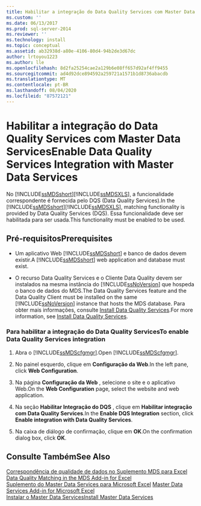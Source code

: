 ```yaml
---
title: Habilitar a integração do Data Quality Services com Master Data Services | Microsoft Docs
ms.custom: ''
ms.date: 06/13/2017
ms.prod: sql-server-2014
ms.reviewer: ''
ms.technology: install
ms.topic: conceptual
ms.assetid: ab32938d-a80e-4106-80d4-94b2de3d67dc
author: lrtoyou1223
ms.author: lle
ms.openlocfilehash: 8d2fa25254cae2a129b6e08ff657d92af4ff9455
ms.sourcegitcommit: ad4d92dce894592a259721a1571b1d8736abacdb
ms.translationtype: MT
ms.contentlocale: pt-BR
ms.lasthandoff: 08/04/2020
ms.locfileid: "87572121"
---
```

# <a name="enable-data-quality-services-integration-with-master-data-services"></a><span data-ttu-id="b789a-102">Habilitar a integração do Data Quality Services com Master Data Services</span><span class="sxs-lookup"><span data-stu-id="b789a-102">Enable Data Quality Services Integration with Master Data Services</span></span>
  <span data-ttu-id="b789a-103">No [!INCLUDE[ssMDSshort](../../includes/ssmdsshort-md.md)][!INCLUDE[ssMDSXLS](../../includes/ssmdsxls-md.md)], a funcionalidade correspondente é fornecida pelo DQS (Data Quality Services).</span><span class="sxs-lookup"><span data-stu-id="b789a-103">In the [!INCLUDE[ssMDSshort](../../includes/ssmdsshort-md.md)][!INCLUDE[ssMDSXLS](../../includes/ssmdsxls-md.md)], matching functionality is provided by Data Quality Services (DQS).</span></span> <span data-ttu-id="b789a-104">Essa funcionalidade deve ser habilitada para ser usada.</span><span class="sxs-lookup"><span data-stu-id="b789a-104">This functionality must be enabled to be used.</span></span>  
  
## <a name="prerequisites"></a><span data-ttu-id="b789a-105">Pré-requisitos</span><span class="sxs-lookup"><span data-stu-id="b789a-105">Prerequisites</span></span>  
  
-   <span data-ttu-id="b789a-106">Um aplicativo Web [!INCLUDE[ssMDSshort](../../includes/ssmdsshort-md.md)] e banco de dados devem existir.</span><span class="sxs-lookup"><span data-stu-id="b789a-106">A [!INCLUDE[ssMDSshort](../../includes/ssmdsshort-md.md)] web application and database must exist.</span></span>  
  
-   <span data-ttu-id="b789a-107">O recurso Data Quality Services e o Cliente Data Quality devem ser instalados na mesma instância do [!INCLUDE[ssNoVersion](../../includes/ssnoversion-md.md)] que hospeda o banco de dados do MDS.</span><span class="sxs-lookup"><span data-stu-id="b789a-107">The Data Quality Services feature and the Data Quality Client must be installed on the same [!INCLUDE[ssNoVersion](../../includes/ssnoversion-md.md)] instance that hosts the MDS database.</span></span> <span data-ttu-id="b789a-108">Para obter mais informações, consulte [Install Data Quality Services](../../data-quality-services/install-windows/install-data-quality-services.md).</span><span class="sxs-lookup"><span data-stu-id="b789a-108">For more information, see [Install Data Quality Services](../../data-quality-services/install-windows/install-data-quality-services.md).</span></span>  
  
### <a name="to-enable-data-quality-services-integration"></a><span data-ttu-id="b789a-109">Para habilitar a integração do Data Quality Services</span><span class="sxs-lookup"><span data-stu-id="b789a-109">To enable Data Quality Services integration</span></span>  
  
1.  <span data-ttu-id="b789a-110">Abra o [!INCLUDE[ssMDScfgmgr](../../includes/ssmdscfgmgr-md.md)].</span><span class="sxs-lookup"><span data-stu-id="b789a-110">Open [!INCLUDE[ssMDScfgmgr](../../includes/ssmdscfgmgr-md.md)].</span></span>  
  
2.  <span data-ttu-id="b789a-111">No painel esquerdo, clique em **Configuração da Web**.</span><span class="sxs-lookup"><span data-stu-id="b789a-111">In the left pane, click **Web Configuration**.</span></span>  
  
3.  <span data-ttu-id="b789a-112">Na página **Configuração da Web** , selecione o site e o aplicativo Web.</span><span class="sxs-lookup"><span data-stu-id="b789a-112">On the **Web Configuration** page, select the website and web application.</span></span>  
  
4.  <span data-ttu-id="b789a-113">Na seção **Habilitar Integração do DQS** , clique em **Habilitar integração com Data Quality Services**.</span><span class="sxs-lookup"><span data-stu-id="b789a-113">In the **Enable DQS Integration** section, click **Enable integration with Data Quality Services**.</span></span>  
  
5.  <span data-ttu-id="b789a-114">Na caixa de diálogo de confirmação, clique em **OK**.</span><span class="sxs-lookup"><span data-stu-id="b789a-114">On the confirmation dialog box, click **OK**.</span></span>  
  
## <a name="see-also"></a><span data-ttu-id="b789a-115">Consulte Também</span><span class="sxs-lookup"><span data-stu-id="b789a-115">See Also</span></span>  
 <span data-ttu-id="b789a-116">[Correspondência de qualidade de dados no Suplemento MDS para Excel](../microsoft-excel-add-in/data-quality-matching-in-the-mds-add-in-for-excel.md) </span><span class="sxs-lookup"><span data-stu-id="b789a-116">[Data Quality Matching in the MDS Add-in for Excel](../microsoft-excel-add-in/data-quality-matching-in-the-mds-add-in-for-excel.md) </span></span>  
 <span data-ttu-id="b789a-117">[Suplemento do Master Data Services para Microsoft Excel](../microsoft-excel-add-in/master-data-services-add-in-for-microsoft-excel.md) </span><span class="sxs-lookup"><span data-stu-id="b789a-117">[Master Data Services Add-in for Microsoft Excel](../microsoft-excel-add-in/master-data-services-add-in-for-microsoft-excel.md) </span></span>  
 [<span data-ttu-id="b789a-118">Instalar o Master Data Services</span><span class="sxs-lookup"><span data-stu-id="b789a-118">Install Master Data Services</span></span>](install-master-data-services.md)  
  
  

